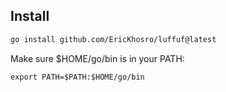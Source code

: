 ## Install

```bash
go install github.com/EricKhosro/luffuf@latest
```
Make sure $HOME/go/bin is in your PATH:
```
export PATH=$PATH:$HOME/go/bin
```
